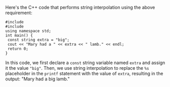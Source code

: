 Here's the C++ code that performs string interpolation using the above requirement:
```
#include 
#include 
using namespace std;
int main() {
 const string extra = "big";
 cout << "Mary had a " << extra << " lamb." << endl;
 return 0;
}
```
In this code, we first declare a `const` string variable named `extra` and assign it the value `"big"`. Then, we use string interpolation to replace the `%s` placeholder in the `printf` statement with the value of `extra`, resulting in the output: "Mary had a big lamb."

